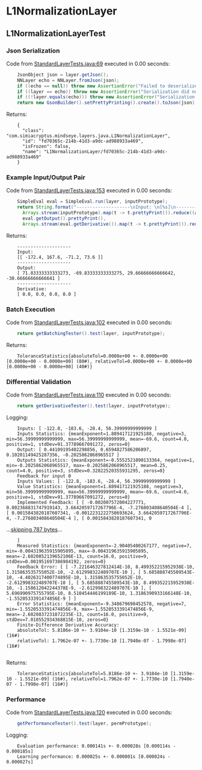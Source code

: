 # L1NormalizationLayer
## L1NormalizationLayerTest
### Json Serialization
Code from [StandardLayerTests.java:69](../../../../../../../src/main/java/com/simiacryptus/mindseye/test/StandardLayerTests.java#L69) executed in 0.00 seconds: 
```java
    JsonObject json = layer.getJson();
    NNLayer echo = NNLayer.fromJson(json);
    if ((echo == null)) throw new AssertionError("Failed to deserialize");
    if ((layer == echo)) throw new AssertionError("Serialization did not copy");
    if ((!layer.equals(echo))) throw new AssertionError("Serialization not equal");
    return new GsonBuilder().setPrettyPrinting().create().toJson(json);
```

Returns: 

```
    {
      "class": "com.simiacryptus.mindseye.layers.java.L1NormalizationLayer",
      "id": "fd70365c-214b-41d3-a9dc-ad988933a469",
      "isFrozen": false,
      "name": "L1NormalizationLayer/fd70365c-214b-41d3-a9dc-ad988933a469"
    }
```



### Example Input/Output Pair
Code from [StandardLayerTests.java:153](../../../../../../../src/main/java/com/simiacryptus/mindseye/test/StandardLayerTests.java#L153) executed in 0.00 seconds: 
```java
    SimpleEval eval = SimpleEval.run(layer, inputPrototype);
    return String.format("--------------------\nInput: \n[%s]\n--------------------\nOutput: \n%s\n--------------------\nDerivative: \n%s",
      Arrays.stream(inputPrototype).map(t -> t.prettyPrint()).reduce((a, b) -> a + ",\n" + b).get(),
      eval.getOutput().prettyPrint(),
      Arrays.stream(eval.getDerivative()).map(t -> t.prettyPrint()).reduce((a, b) -> a + ",\n" + b).get());
```

Returns: 

```
    --------------------
    Input: 
    [[ -172.4, 167.6, -71.2, 73.6 ]]
    --------------------
    Output: 
    [ 71.83333333333273, -69.83333333333275, 29.66666666666642, -30.66666666666641 ]
    --------------------
    Derivative: 
    [ 0.0, 0.0, 0.0, 0.0 ]
```



### Batch Execution
Code from [StandardLayerTests.java:102](../../../../../../../src/main/java/com/simiacryptus/mindseye/test/StandardLayerTests.java#L102) executed in 0.00 seconds: 
```java
    return getBatchingTester().test(layer, inputPrototype);
```

Returns: 

```
    ToleranceStatistics{absoluteTol=0.0000e+00 +- 0.0000e+00 [0.0000e+00 - 0.0000e+00] (80#), relativeTol=0.0000e+00 +- 0.0000e+00 [0.0000e+00 - 0.0000e+00] (40#)}
```



### Differential Validation
Code from [StandardLayerTests.java:110](../../../../../../../src/main/java/com/simiacryptus/mindseye/test/StandardLayerTests.java#L110) executed in 0.00 seconds: 
```java
    return getDerivativeTester().test(layer, inputPrototype);
```
Logging: 
```
    Inputs: [ -122.8, -183.6, -28.4, 56.39999999999999 ]
    Inputs Statistics: {meanExponent=1.889417121925188, negative=3, min=56.39999999999999, max=56.39999999999999, mean=-69.6, count=4.0, positive=1, stdDev=91.37789667091272, zeros=0}
    Output: [ 0.44109195402298856, 0.6594827586206897, 0.10201149425287356, -0.2025862068965517 ]
    Outputs Statistics: {meanExponent=-0.5552521090133364, negative=1, min=-0.2025862068965517, max=-0.2025862068965517, mean=0.25, count=4.0, positive=3, stdDev=0.32822520355931295, zeros=0}
    Feedback for input 0
    Inputs Values: [ -122.8, -183.6, -28.4, 56.39999999999999 ]
    Value Statistics: {meanExponent=1.889417121925188, negative=3, min=56.39999999999999, max=56.39999999999999, mean=-69.6, count=4.0, positive=1, stdDev=91.37789667091272, zeros=0}
    Implemented Feedback: [ [ -0.002007572004227771, 0.002368831747919143, 3.6642059717267796E-4, -7.276803408640504E-4 ], [ 0.0015843820187607341, -0.0012231222750693624, 3.6642059717267796E-4, -7.276803408640504E-4 ], [ 0.0015843820187607341, 0
```
...[skipping 787 bytes](etc/76.txt)...
```
    ]
    Measured Statistics: {meanExponent=-2.90405400267177, negative=7, min=-0.004319635915905895, max=-0.004319635915905895, mean=-2.6020852139652106E-13, count=16.0, positive=9, stdDev=0.001951697386984192, zeros=0}
    Feedback Error: [ [ -7.221646327812414E-10, 8.499352215952938E-10, 1.315863535755052E-10, -2.612998322489707E-10 ], [ 5.685888745509543E-10, -4.4026317400774895E-10, 1.315863535755052E-10, -2.612998322489707E-10 ], [ 5.685888745509543E-10, 8.499352215952938E-10, -1.158612042244378E-9, -2.612998322489707E-10 ], [ 5.696990975755795E-10, 8.510454446199189E-10, 1.3186390933166148E-10, -1.5520533391474856E-9 ] ]
    Error Statistics: {meanExponent=-9.348679690452578, negative=7, min=-1.5520533391474856E-9, max=-1.5520533391474856E-9, mean=-2.6020837231872235E-13, count=16.0, positive=9, stdDev=7.010552934368815E-10, zeros=0}
    Finite-Difference Derivative Accuracy:
    absoluteTol: 5.8186e-10 +- 3.9104e-10 [1.3159e-10 - 1.5521e-09] (16#)
    relativeTol: 1.7962e-07 +- 1.7730e-10 [1.7940e-07 - 1.7998e-07] (16#)
    
```

Returns: 

```
    ToleranceStatistics{absoluteTol=5.8186e-10 +- 3.9104e-10 [1.3159e-10 - 1.5521e-09] (16#), relativeTol=1.7962e-07 +- 1.7730e-10 [1.7940e-07 - 1.7998e-07] (16#)}
```



### Performance
Code from [StandardLayerTests.java:120](../../../../../../../src/main/java/com/simiacryptus/mindseye/test/StandardLayerTests.java#L120) executed in 0.00 seconds: 
```java
    getPerformanceTester().test(layer, permPrototype);
```
Logging: 
```
    Evaluation performance: 0.000141s +- 0.000028s [0.000114s - 0.000185s]
    Learning performance: 0.000025s +- 0.000001s [0.000024s - 0.000027s]
    
```

